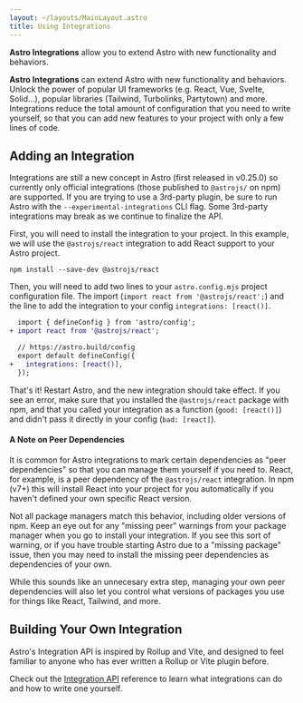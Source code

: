 ```yaml
---
layout: ~/layouts/MainLayout.astro
title: Using Integrations
---
```


**Astro Integrations** allow you to extend Astro with new functionality and behaviors.

**Astro Integrations** can extend Astro with new functionality and behaviors. Unlock the power of popular UI frameworks (e.g. React, Vue, Svelte, Solid...), popular libraries (Tailwind, Turbolinks, Partytown) and more. Integrations reduce the total amount of configuration that you need to write yourself, so that you can add new features to your project with only a few lines of code.

## Adding an Integration

Integrations are still a new concept in Astro (first released in v0.25.0) so currently only official integrations (those published to `@astrojs/` on npm) are supported. If you are trying to use a 3rd-party plugin, be sure to run Astro with the `--experimental-integrations` CLI flag. Some 3rd-party integrations may break as we continue to finalize the API.

First, you will need to install the integration to your project. In this example, we will use the `@astrojs/react` integration to add React support to your Astro project.

```
npm install --save-dev @astrojs/react
```

Then, you will need to add two lines to your `astro.config.mjs` project configuration file. The import (`import react from '@astrojs/react';`) and the line to add the integration to your config `integrations: [react()]`.

```diff
  import { defineConfig } from 'astro/config';
+ import react from '@astrojs/react';

  // https://astro.build/config
  export default defineConfig({
+   integrations: [react()],
  });
``` 

That's it! Restart Astro, and the new integration should take effect. If you see an error, make sure that you installed the `@astrojs/react` package with npm, and that you called your integration as a function (`good: [react()]`) and didn't pass it directly in your config (`bad: [react]`).

#### A Note on Peer Dependencies

It is common for Astro integrations to mark certain dependencies as "peer dependencies" so that you can manage them yourself if you need to. React, for example, is a peer dependency of the `@astrojs/react` integration. In npm (v7+) this will install React into your project for you automatically if you haven't defined your own specific React version.

Not all package managers match this behavior, including older versions of npm. Keep an eye out for any "missing peer" warnings from your package manager when you go to install your integration. If you see this sort of warning, or if you have trouble starting Astro due to a "missing package" issue, then you may need to install the missing peer dependencies as dependencies of your own.

While this sounds like an unnecesary extra step, managing your own peer dependencies will also let you control what versions of packages you use for things like React, Tailwind, and more.

<!-- TODO: Finding Integrations: Tony is working on a catalog! -->

## Building Your Own Integration


Astro's Integration API is inspired by Rollup and Vite, and designed to feel familiar to anyone who has ever written a Rollup or Vite plugin before.

Check out the [Integration API](/en/reference/integrations-reference) reference to learn what integrations can do and how to write one yourself.